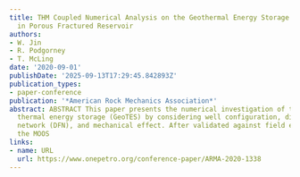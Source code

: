 ```yaml
---
title: THM Coupled Numerical Analysis on the Geothermal Energy Storage & Extraction
  in Porous Fractured Reservoir
authors:
- W. Jin
- R. Podgorney
- T. McLing
date: '2020-09-01'
publishDate: '2025-09-13T17:29:45.842893Z'
publication_types:
- paper-conference
publication: '*American Rock Mechanics Association*'
abstract: ABSTRACT This paper presents the numerical investigation of the geological
  thermal energy storage (GeoTES) by considering well configuration, discrete fracture
  network (DFN), and mechanical effect. After validated against field experiments,
  the MOOS
links:
- name: URL
  url: https://www.onepetro.org/conference-paper/ARMA-2020-1338
---
```

